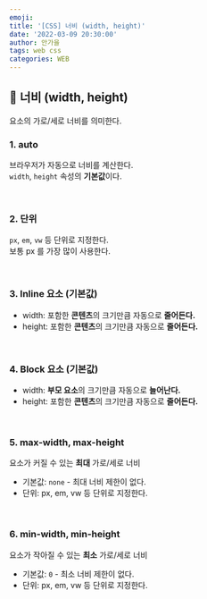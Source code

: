 ```yaml
---
emoji:
title: '[CSS] 너비 (width, height)'
date: '2022-03-09 20:30:00'
author: 안가을
tags: web css
categories: WEB
---
```


## 💙 너비 (width, height)

요소의 가로/세로 너비를 의미한다.

### 1. auto

브라우저가 자동으로 너비를 계산한다.<br />
`width`, `height` 속성의 **기본값**이다.

<br />

### 2. 단위

`px`, `em`, `vw` 등 단위로 지정한다.<br />
보통 px 를 가장 많이 사용한다.

<br />

### 3. Inline 요소 (기본값)

- width: 포함한 **콘텐츠**의 크기만큼 자동으로 **줄어든다.**
- height: 포함한 **콘텐츠**의 크기만큼 자동으로 **줄어든다.**

<br />

### 4. Block 요소 (기본값)

- width: **부모 요소**의 크기만큼 자동으로 **늘어난다.**
- height: 포함한 **콘텐츠**의 크기만큼 자동으로 **줄어든다.**

<br />

### 5. max-width, max-height

요소가 커질 수 있는 **최대** 가로/세로 너비

- 기본값: `none` - 최대 너비 제한이 없다.
- 단위: px, em, vw 등 단위로 지정한다.

<br />

### 6. min-width, min-height

요소가 작아질 수 있는 **최소** 가로/세로 너비

- 기본값: `0` - 최소 너비 제한이 없다.
- 단위: px, em, vw 등 단위로 지정한다.

```toc

```
